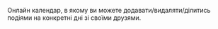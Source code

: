 Онлайн календар, в якому ви можете додавати/видаляти/ділитись подіями на конкретні дні зі своїми друзями.
